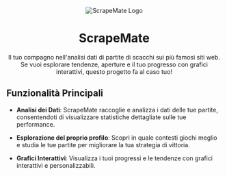 <p align="center">
  <img src="https://github.com/SpaceAndrea/ScrapeMate/assets/145685548/f8c2d26b-083b-408b-9572-ea5a6b460a04" alt="ScrapeMate Logo">
</p>

<h1 align="center">ScrapeMate</h1>

<p align="center">
  Il tuo compagno nell'analisi dati di partite di scacchi sui più famosi siti web. Se vuoi esplorare tendenze, aperture e il tuo progresso con grafici interattivi, questo progetto fa al caso tuo!
</p>

## Funzionalità Principali

- **Analisi dei Dati**: ScrapeMate raccoglie e analizza i dati delle tue partite, consentendoti di visualizzare statistiche dettagliate sulle tue performance.
  
- **Esplorazione del proprio profilo**: Scopri in quale contesti giochi meglio e studia le tue partite per migliorare la tua strategia di vittoria.
  
- **Grafici Interattivi**: Visualizza i tuoi progressi e le tendenze con grafici interattivi e personalizzabili.

